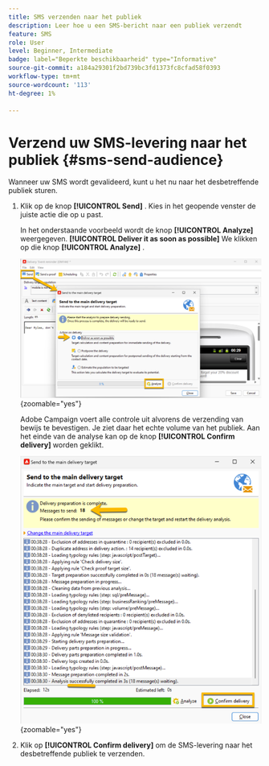 ```yaml
---
title: SMS verzenden naar het publiek
description: Leer hoe u een SMS-bericht naar een publiek verzendt
feature: SMS
role: User
level: Beginner, Intermediate
badge: label="Beperkte beschikbaarheid" type="Informative"
source-git-commit: a184a29301f2bd739bc3fd1373fc8cfad58f0393
workflow-type: tm+mt
source-wordcount: '113'
ht-degree: 1%

---
```



# Verzend uw SMS-levering naar het publiek {#sms-send-audience}

Wanneer uw SMS wordt gevalideerd, kunt u het nu naar het desbetreffende publiek sturen.

1. Klik op de knop **[!UICONTROL Send]** .
Kies in het geopende venster de juiste actie die op u past.

   In het onderstaande voorbeeld wordt de knop **[!UICONTROL Analyze]** weergegeven. **[!UICONTROL Deliver it as soon as possible]** We klikken op die knop **[!UICONTROL Analyze]** .

   ![](assets/send_action.png){zoomable="yes"}

   Adobe Campaign voert alle controle uit alvorens de verzending van bewijs te bevestigen. Je ziet daar het echte volume van het publiek. Aan het einde van de analyse kan op de knop **[!UICONTROL Confirm delivery]** worden geklikt.

   ![](assets/send_analyze.png){zoomable="yes"}

1. Klik op **[!UICONTROL Confirm delivery]** om de SMS-levering naar het desbetreffende publiek te verzenden.
